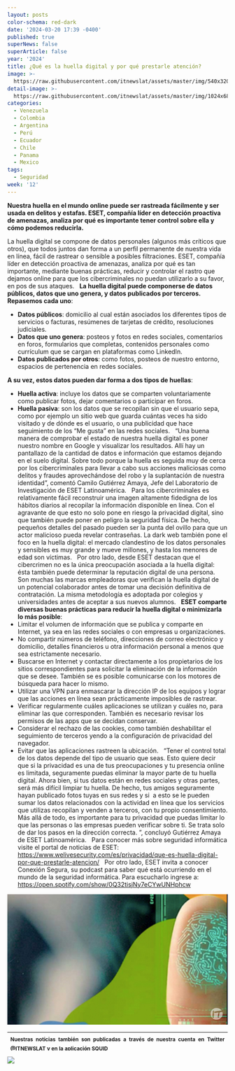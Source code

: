 ```yaml
---
layout: posts
color-schema: red-dark
date: '2024-03-20 17:39 -0400'
published: true
superNews: false
superArticle: false
year: '2024'
title: ¿Qué es la huella digital y por qué prestarle atención?
image: >-
  https://raw.githubusercontent.com/itnewslat/assets/master/img/540x320/huella-dactilar-p.jpg
detail-image: >-
  https://raw.githubusercontent.com/itnewslat/assets/master/img/1024x680/huella-dactilar-g.jpg
categories:
  - Venezuela
  - Colombia
  - Argentina
  - Perú
  - Ecuador
  - Chile
  - Panama
  - Mexico
tags:
  - Seguridad
week: '12'
---
```

**Nuestra huella en el mundo online puede ser rastreada fácilmente y ser usada en delitos y estafas. ESET, compañía líder en detección proactiva de amenazas, analiza por qué es importante tener control sobre ella y cómo podemos reducirla.**

La huella digital se compone de datos personales (algunos más críticos que otros), que todos juntos dan forma a un perfil permanente de nuestra vida en línea, fácil de rastrear o sensible a posibles filtraciones. ESET, compañía líder en detección proactiva de amenazas, analiza por qué es tan importante, mediante buenas prácticas, reducir y controlar el rastro que dejamos online para que los cibercriminales no puedan utilizarlo a su favor, en pos de sus ataques.
 
**La huella digital puede componerse de datos públicos, datos que uno genera, y datos publicados por terceros. Repasemos cada uno**:

- **Datos públicos**: domicilio al cual están asociados los diferentes tipos de servicios o facturas, resúmenes de tarjetas de crédito, resoluciones judiciales.
- **Datos que uno genera**: posteos y fotos en redes sociales, comentarios en foros, formularios que completas, contenidos personales como currículum que se cargan en plataformas como LinkedIn.
- **Datos publicados por otros**: como fotos, posteos de nuestro entorno, espacios de pertenencia en redes sociales.

**A su vez, estos datos pueden dar forma a dos tipos de huellas**:

- **Huella activa**: incluye los datos que se comparten voluntariamente como publicar fotos, dejar comentarios o participar en foros.
- **Huella pasiva**: son los datos que se recopilan sin que el usuario sepa, como por ejemplo un sitio web que guarda cuántas veces ha sido visitado y de dónde es el usuario, o una publicidad que hace seguimiento de los “Me gusta” en las redes sociales.
 
“Una buena manera de comprobar el estado de nuestra huella digital es poner nuestro nombre en Google y visualizar los resultados. Allí hay un pantallazo de la cantidad de datos e información que estamos dejando en el suelo digital. Sobre todo porque la huella es seguida muy de cerca por los cibercriminales para llevar a cabo sus acciones maliciosas como delitos y fraudes aprovechándose del robo y la suplantación de nuestra identidad”, comentó Camilo Gutiérrez Amaya, Jefe del Laboratorio de Investigación de ESET Latinoamérica.
 
Para los cibercriminales es relativamente fácil reconstruir una imagen altamente fidedigna de los hábitos diarios al recopilar la información disponible en línea. Con el agravante de que esto no solo pone en riesgo la privacidad digital, sino que también puede poner en peligro la seguridad física. De hecho, pequeños detalles del pasado pueden ser la punta del ovillo para que un actor malicioso pueda revelar contraseñas. La dark web también pone el foco en la huella digital: el mercado clandestino de los datos personales y sensibles es muy grande y mueve millones, y hasta los menores de edad son víctimas.
 
Por otro lado, desde ESET destacan que el cibercrimen no es la única preocupación asociada a la huella digital: ésta también puede determinar la reputación digital de una persona. Son muchas las marcas empleadoras que verifican la huella digital de un potencial colaborador antes de tomar una decisión definitiva de contratación. La misma metodología es adoptada por colegios y universidades antes de aceptar a sus nuevos alumnos.
 
**ESET comparte diversas buenas prácticas para reducir la huella digital o minimizarla lo más posible**:
- Limitar el volumen de información que se publica y comparte en Internet, ya sea en las redes sociales o con empresas u organizaciones.
- No compartir números de teléfono, direcciones de correo electrónico y domicilio, detalles financieros u otra información personal a menos que sea estrictamente necesario.
- Buscarse en Internet y contactar directamente a los propietarios de los sitios correspondientes para solicitar la eliminación de la información que se desee. También se es posible comunicarse con los motores de búsqueda para hacer lo mismo.
- Utilizar una VPN para enmascarar la dirección IP de los equipos y lograr que las acciones en línea sean prácticamente imposibles de rastrear.
- Verificar regularmente cuáles aplicaciones se utilizan y cuáles no, para eliminar las que corresponden. También es necesario revisar los permisos de las apps que se decidan conservar.
- Considerar el rechazo de las cookies, como también deshabilitar el seguimiento de terceros yendo a la configuración de privacidad del navegador.
- Evitar que las aplicaciones rastreen la ubicación.
 
“Tener el control total de los datos depende del tipo de usuario que seas. Esto quiere decir que si la privacidad es una de tus preocupaciones y tu presencia online es limitada, seguramente puedas eliminar la mayor parte de tu huella digital. Ahora bien, si tus datos están en redes sociales y otras partes, será más difícil limpiar tu huella. De hecho, tus amigos seguramente hayan publicado fotos tuyas en sus redes y si  a esto se le pueden sumar los datos relacionados con la actividad en línea que los servicios que utilizas recopilan y venden a terceros, con tu propio consentimiento. Más allá de todo, es importante para tu privacidad que puedas limitar lo que las personas o las empresas pueden verificar sobre ti. Se trata solo de dar los pasos en la dirección correcta. ”, concluyó Gutiérrez Amaya de ESET Latinoamérica.
 
Para conocer más sobre seguridad informática visite el portal de noticias de ESET: https://www.welivesecurity.com/es/privacidad/que-es-huella-digital-por-que-prestarle-atencion/
 
Por otro lado, ESET invita a conocer Conexión Segura, su podcast para saber qué está ocurriendo en el mundo de la seguridad informática. Para escucharlo ingrese a: https://open.spotify.com/show/0Q32tisjNy7eCYwUNHphcw

![](https://raw.githubusercontent.com/itnewslat/assets/master/img/540x320/huella-dactilar-p.jpg)

<table style="height: 42px;" width="569">
<tbody>
<tr>
<td style="text-align: justify;"><sub><strong>Nuestras noticias también son publicadas a través de nuestra cuenta en Twitter <a href="https://twitter.com/itnewslat?lang=es">@ITNEWSLAT</a> y en la aplicación <a href="https://squidapp.co/en/">SQUID</a></strong></sub></td>
</tr>
</tbody>
</table>

<img src="https://tracker.metricool.com/c3po.jpg?hash=56f88a41e39ab42c063cc51676587a04"/>